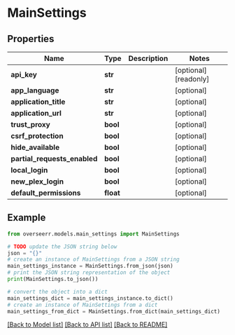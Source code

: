 # MainSettings


## Properties

Name | Type | Description | Notes
------------ | ------------- | ------------- | -------------
**api_key** | **str** |  | [optional] [readonly] 
**app_language** | **str** |  | [optional] 
**application_title** | **str** |  | [optional] 
**application_url** | **str** |  | [optional] 
**trust_proxy** | **bool** |  | [optional] 
**csrf_protection** | **bool** |  | [optional] 
**hide_available** | **bool** |  | [optional] 
**partial_requests_enabled** | **bool** |  | [optional] 
**local_login** | **bool** |  | [optional] 
**new_plex_login** | **bool** |  | [optional] 
**default_permissions** | **float** |  | [optional] 

## Example

```python
from overseerr.models.main_settings import MainSettings

# TODO update the JSON string below
json = "{}"
# create an instance of MainSettings from a JSON string
main_settings_instance = MainSettings.from_json(json)
# print the JSON string representation of the object
print(MainSettings.to_json())

# convert the object into a dict
main_settings_dict = main_settings_instance.to_dict()
# create an instance of MainSettings from a dict
main_settings_from_dict = MainSettings.from_dict(main_settings_dict)
```
[[Back to Model list]](../README.md#documentation-for-models) [[Back to API list]](../README.md#documentation-for-api-endpoints) [[Back to README]](../README.md)


